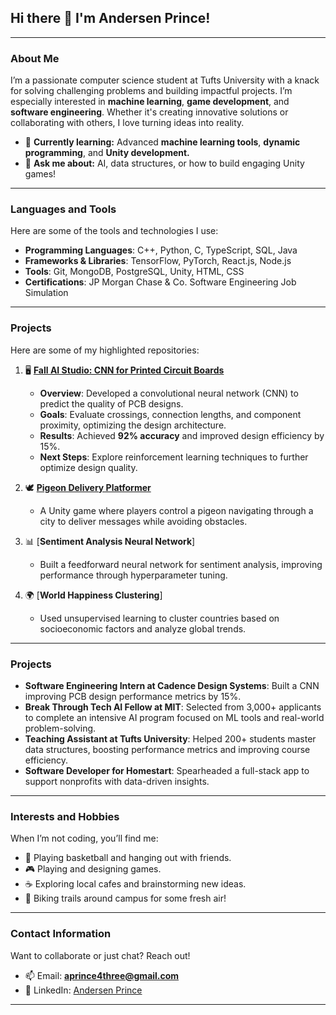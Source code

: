 ## Hi there 👋 I'm Andersen Prince!

---

### About Me
I’m a passionate computer science student at Tufts University with a knack for solving challenging problems and building impactful projects. I’m especially interested in **machine learning**, **game development**, and **software engineering**. Whether it's creating innovative solutions or collaborating with others, I love turning ideas into reality.

- 🌱 **Currently learning:** Advanced **machine learning tools**, **dynamic programming**, and **Unity development.**  
- 💬 **Ask me about:** AI, data structures, or how to build engaging Unity games!

---

### Languages and Tools
Here are some of the tools and technologies I use:

- **Programming Languages**: C++, Python, C, TypeScript, SQL, Java  
- **Frameworks & Libraries**: TensorFlow, PyTorch, React.js, Node.js  
- **Tools**: Git, MongoDB, PostgreSQL, Unity, HTML, CSS  
- **Certifications**: JP Morgan Chase & Co. Software Engineering Job Simulation  

---

### Projects
Here are some of my highlighted repositories:

1. 🖥️ [**Fall AI Studio: CNN for Printed Circuit Boards**](https://github.com/APrince26/CNN-Printed-Circut-Board-)  
   - **Overview**: Developed a convolutional neural network (CNN) to predict the quality of PCB designs.  
   - **Goals**: Evaluate crossings, connection lengths, and component proximity, optimizing the design architecture.  
   - **Results**: Achieved **92% accuracy** and improved design efficiency by 15%.  
   - **Next Steps**: Explore reinforcement learning techniques to further optimize design quality.  

2. 🕊️ [**Pigeon Delivery Platformer**](https://github.com/APrince26/pigeon-delivery-platformer)  
   - A Unity game where players control a pigeon navigating through a city to deliver messages while avoiding obstacles.  

3. 📊 [**Sentiment Analysis Neural Network**] 
   - Built a feedforward neural network for sentiment analysis, improving performance through hyperparameter tuning.  

4. 🌍 [**World Happiness Clustering**]
   - Used unsupervised learning to cluster countries based on socioeconomic factors and analyze global trends.

---

### Projects

- **Software Engineering Intern at Cadence Design Systems**: Built a CNN improving PCB design performance metrics by 15%.  
- **Break Through Tech AI Fellow at MIT**: Selected from 3,000+ applicants to complete an intensive AI program focused on ML tools and real-world problem-solving.  
- **Teaching Assistant at Tufts University**: Helped 200+ students master data structures, boosting performance metrics and improving course efficiency.  
- **Software Developer for Homestart**: Spearheaded a full-stack app to support nonprofits with data-driven insights.


---

### Interests and Hobbies
When I’m not coding, you’ll find me:

- 🏀 Playing basketball and hanging out with friends.  
- 🎮 Playing and designing games.  
- ☕ Exploring local cafes and brainstorming new ideas.  
- 🚴 Biking trails around campus for some fresh air!

---

### Contact Information
Want to collaborate or just chat? Reach out!

- 📫 Email: **aprince4three@gmail.com**  
- 💼 LinkedIn: [Andersen Prince](https://linkedin.com/in/andersen-prince)  

---
